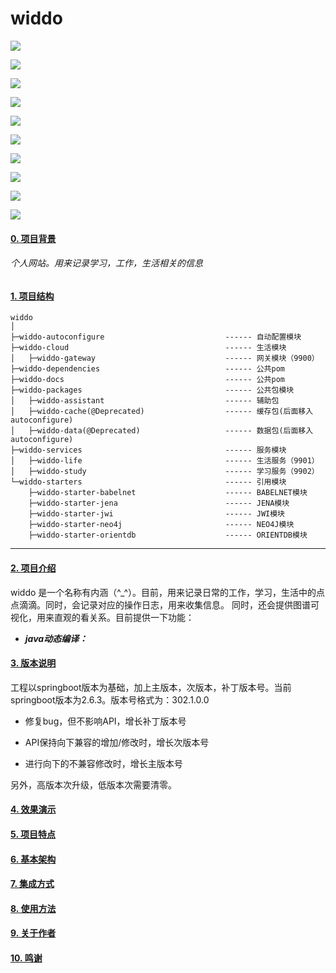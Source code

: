 # widdo

[![](https://img.shields.io/github/languages/code-size/OnlyXYL/widdo)]()

[![](https://img.shields.io/github/commit-activity/w/OnlyXYL/widdo)](https://github.com/OnlyXYL)

[![](https://img.shields.io/github/commit-status/OnlyXYL/widdo/263.1.2.x/f8bf0bf)]()

[![](https://img.shields.io/github/v/release/OnlyXYl/widdo?display_name=tag&include_prereleases)]()

[![](https://img.shields.io/github/v/tag/OnlyXYL/widdo)]()

[![](https://img.shields.io/github/release-date/onlyxyl/widdo)]()

[![](https://img.shields.io/github/issues/OnlyXYL/widdo)]()

[![](https://img.shields.io/github/issues-closed/OnlyXYL/widdo)]()

[![](https://img.shields.io/github/issues-pr-closed/onlyxyl/widdo)]()

[![](https://img.shields.io/github/issues-pr/onlyxyl/widdo)]()

#### [0. 项目背景]()

###### 个人网站。用来记录学习，工作，生活相关的信息

#### [1. 项目结构]()

```
widdo
│
├─widdo-autoconfigure                           ------ 自动配置模块
├─widdo-cloud                                   ------ 生活模块
│   ├─widdo-gateway                             ------ 网关模块（9900）
├─widdo-dependencies                            ------ 公共pom
├─widdo-docs                                    ------ 公共pom
├─widdo-packages                                ------ 公共包模块
│   ├─widdo-assistant                           ------ 辅助包
│   ├─widdo-cache(@Deprecated)                  ------ 缓存包(后面移入autoconfigure)
│   ├─widdo-data(@Deprecated)                   ------ 数据包(后面移入autoconfigure)
├─widdo-services                                ------ 服务模块
│   ├─widdo-life                                ------ 生活服务（9901）
│   ├─widdo-study                               ------ 学习服务（9902）
└─widdo-starters                                ------ 引用模块
    ├─widdo-starter-babelnet                    ------ BABELNET模块
    ├─widdo-starter-jena                        ------ JENA模块
    ├─widdo-starter-jwi                         ------ JWI模块
    ├─widdo-starter-neo4j                       ------ NEO4J模块
    ├─widdo-starter-orientdb                    ------ ORIENTDB模块

```

---

#### [2. 项目介绍]()

widdo 是一个名称有内涵（^_^）。目前，用来记录日常的工作，学习，生活中的点点滴滴。同时，会记录对应的操作日志，用来收集信息。
同时，还会提供图谱可视化，用来直观的看关系。目前提供一下功能：

* ***java动态编译：***

#### [3. 版本说明]()

工程以springboot版本为基础，加上主版本，次版本，补丁版本号。当前springboot版本为2.6.3。版本号格式为：302.1.0.0

- 修复bug，但不影响API，增长补丁版本号

- API保持向下兼容的增加/修改时，增长次版本号

- 进行向下的不兼容修改时，增长主版本号

另外，高版本次升级，低版本次需要清零。

#### [4. 效果演示]()

#### [5. 项目特点]()

#### [6. 基本架构]()

#### [7. 集成方式]()

#### [8. 使用方法]()

#### [9. 关于作者]()

#### [10. 鸣谢]()
